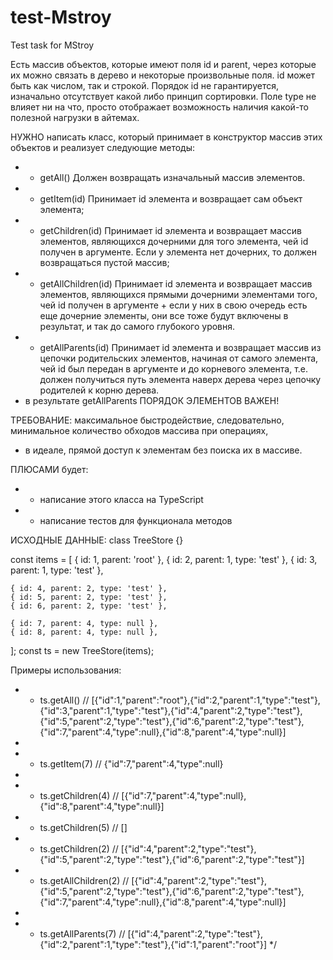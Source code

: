 # test-Mstroy

Test task for MStroy

Есть массив объектов, которые имеют поля id и parent, через которые их можно связать в дерево и некоторые произвольные поля. id может быть как числом, так и строкой. Порядок id не гарантируется, изначально отсутствует какой либо принцип сортировки. Поле type не влияет ни на что, просто отображает возможность наличия какой-то полезной нагрузки в айтемах.

НУЖНО написать класс, который принимает в конструктор массив этих объектов и реализует следующие методы:

- - getAll() Должен возвращать изначальный массив элементов.
- - getItem(id) Принимает id элемента и возвращает сам объект элемента;
- - getChildren(id) Принимает id элемента и возвращает массив элементов, являющихся дочерними для того элемента, чей id получен в аргументе. Если у элемента нет дочерних, то должен возвращаться пустой массив;
- - getAllChildren(id) Принимает id элемента и возвращает массив элементов, являющихся прямыми дочерними элементами того, чей id получен в аргументе + если у них в свою очередь есть еще дочерние элементы, они все тоже будут включены в результат, и так до самого глубокого уровня.
- - getAllParents(id) Принимает id элемента и возвращает массив из цепочки родительских элементов, начиная от самого элемента, чей id был передан в аргументе и до корневого элемента, т.е. должен получиться путь элемента наверх дерева через цепочку родителей к корню дерева.
- в результате getAllParents ПОРЯДОК ЭЛЕМЕНТОВ ВАЖЕН!

ТРЕБОВАНИЕ: максимальное быстродействие, следовательно, минимальное количество обходов массива при операциях,

- в идеале, прямой доступ к элементам без поиска их в массиве.

ПЛЮСАМИ будет:

- - написание этого класса на TypeScript
- - написание тестов для функционала методов

ИСХОДНЫЕ ДАННЫЕ:
class TreeStore {}

const items = [
{ id: 1, parent: 'root' },
{ id: 2, parent: 1, type: 'test' },
{ id: 3, parent: 1, type: 'test' },

    { id: 4, parent: 2, type: 'test' },
    { id: 5, parent: 2, type: 'test' },
    { id: 6, parent: 2, type: 'test' },

    { id: 7, parent: 4, type: null },
    { id: 8, parent: 4, type: null },

];
const ts = new TreeStore(items);

Примеры использования:

- - ts.getAll() // [{"id":1,"parent":"root"},{"id":2,"parent":1,"type":"test"},{"id":3,"parent":1,"type":"test"},{"id":4,"parent":2,"type":"test"},{"id":5,"parent":2,"type":"test"},{"id":6,"parent":2,"type":"test"},{"id":7,"parent":4,"type":null},{"id":8,"parent":4,"type":null}]
-
- - ts.getItem(7) // {"id":7,"parent":4,"type":null}
-
- - ts.getChildren(4) // [{"id":7,"parent":4,"type":null},{"id":8,"parent":4,"type":null}]
- - ts.getChildren(5) // []
- - ts.getChildren(2) // [{"id":4,"parent":2,"type":"test"},{"id":5,"parent":2,"type":"test"},{"id":6,"parent":2,"type":"test"}]
- - ts.getAllChildren(2) // [{"id":4,"parent":2,"type":"test"},{"id":5,"parent":2,"type":"test"},{"id":6,"parent":2,"type":"test"},{"id":7,"parent":4,"type":null},{"id":8,"parent":4,"type":null}]
-
- - ts.getAllParents(7) // [{"id":4,"parent":2,"type":"test"},{"id":2,"parent":1,"type":"test"},{"id":1,"parent":"root"}]
    \*/
